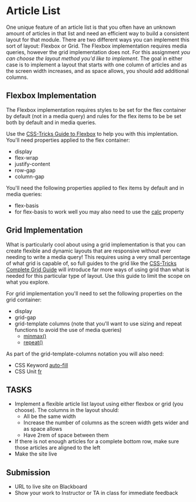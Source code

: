 # Article List
One unique feature of an article list is that you often have an unknown amount of articles in that list and need an efficient way to build a consistent layout for that module. There are two different ways you can implement this sort of layout: Flexbox or Grid. The Flexbox implementation requires media queries, however the grid implementation does not. For this assignment *you can choose the layout method you'd like to implement*. The goal in either case is to implement a layout that starts with one column of articles and as the screen width increases, and as space allows, you should add additional columns.

## Flexbox Implementation
The Flexbox implementation requires styles to be set for the flex container by default (not in a media query) and rules for the flex items to be be set both by default and in media queries.

Use the [CSS-Tricks Guide to Flexbox](https://css-tricks.com/snippets/css/a-guide-to-flexbox/) to help you with this implentation. You'll need properties applied to the flex container:
- display
- flex-wrap
- justify-content
- row-gap
- column-gap

You'll need the following properties applied to flex items by default and in media queries:
- flex-basis
- for flex-basis to work well you may also need to use the [calc](https://css-tricks.com/a-complete-guide-to-calc-in-css/) property

## Grid Implementation
What is particularly cool about using a grid implementation is that you can create flexible and dynamic layouts that are responsive without ever needing to write a media query! This requires using a very small percentage of what grid is capable of, so full guides to the grid like the [CSS-Tricks Complete Grid Guide](https://css-tricks.com/snippets/css/complete-guide-grid/) will introduce far more ways of using grid than what is needed for this particular type of layout. Use this guide to limit the scope on what you explore.

For grid implementation you'll need to set the following properties on the grid container:
- display
- grid-gap
- grid-template columns (note that you'll want to use sizing and repeat functions to avoid the use of media queries)
	- [minmax()](https://gridbyexample.com/video/series-minmax/)
	- [repeat()](https://gridbyexample.com/video/series-repeat/)

As part of the grid-template-columns notation you will also need: 
- CSS Keyword [auto-fill](https://gridbyexample.com/video/series-auto-fill-auto-fit/)
- CSS Unit [fr](https://gridbyexample.com/video/series-the-fr-unit/)

## TASKS
- Implement a flexible article list layout using either flexbox or grid (you choose). The columns in the layout should:
	- All be the same width
	- Increase the number of columns as the screen width gets wider and as space allows
	- Have 2rem of space between them
- If there is not enough articles for a complete bottom row, make sure those articles are aligned to the left
- Make the site live

## Submission
- URL to live site on Blackboard
- Show your work to Instructor or TA in class for immediate feedback
